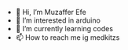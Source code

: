 - 👋 Hi, I’m Muzaffer Efe
- 👀 I’m interested in arduino
- 🌱 I’m currently learning codes
- 📫 How to reach me ig medkitzs

<!---
MuzafferEfee/MuzafferEfee is a ✨ special ✨ repository because its `README.md` (this file) appears on your GitHub profile.
You can click the Preview link to take a look at your changes.
--->
